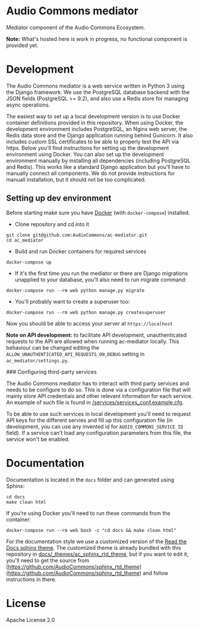 # Audio Commons mediator

Mediator component of the Audio Commons Ecosystem.

**Note:** What's hosted here is work in progress, no functional component is provided yet.


# Development

The Audio Commons mediator is a web service written in Python 3 using
the Django framework. We use the PostgreSQL database backend with the
JSON fields (PostgreSQL >= 9.2), and also use a Redis store for managing
async operations.

The easiest way to set up a local development version is to use Docker
container definitions provided in this repository. When using Docker, the
development environment includes PostgreSQL, an Nginx web server, the Redis
data store and the Django application running behind Gunicorn.
It also includes custom SSL certificates to be able to properly test the
API via https. Below you'll find instructions for setting up the development
environment using Docker. You can also set up the development environment
manually by installing all dependencies (including PostgreSQL and Redis).
This works like a standard Django application but you'll have to manually
connect all components. We do not provide instructions for manuall installation,
but it should not be too complicated.

## Setting up dev environment

Before starting make sure you have [Docker](https://www.docker.com/products/overview)
(with `docker-compose`) installed.

- Clone repository and cd into it
```
git clone git@github.com:AudioCommons/ac-mediator.git
cd ac_mediator
```

- Build and run Docker containers for required services
```
docker-compose up
```

- If it's the first time you run the mediator or there are Django migrations unapplied to your database, you'll also need to run migrate command:
```
docker-compose run --rm web python manage.py migrate
```

- You'll probably want to create a superuser too:
```
docker-compose run --rm web python manage.py createsuperuser
```

Now you should be able to access your server at `https://localhost`


**Note on API development:** to facilitate API development, unauthenticated
requests to the API are allowed when running ac-mediator locally. 
This behaviour can be changed editing the `ALLOW_UNAUTHENTICATED_API_REQUESTS_ON_DEBUG`
setting in `ac_mediator/settings.py`.


### Configuring third-party services

The Audio Commons mediator has to interact with third party services and needs
to be configure to do so. This is done via a configuration file that will mainly store
API credentials and other relevant information for each service. An example of such
file is found in [/services/services_conf.example.cfg](https://github.com/AudioCommons/ac-mediator/blob/master/services/services_conf.example.cfg).

To be able to use such services in local development you'll need to request API keys
for the different servies and fill up this configuration file (in development, you can 
use any invented id for `AUDIO_COMMONS_SERVICE_ID` field). If a service can't load
any configuration parameters from this file, the service won't be enabled.


# Documentation

Documentation is located in the `docs` folder and can generated using Sphinx:
```
cd docs
make clean html
```

If you're using Docker you'll need to run these commands from the container:
```
docker-compose run --rm web bash -c "cd docs && make clean html"
```


For the documentation style we use a customized version of the
[Read the Docs sphinx theme](https://github.com/snide/sphinx_rtd_theme/blob/master/README.rst).
The customized theme is already bundled with this repository in
[docs/_themes/ac_sphinx_rtd_theme](https://github.com/AudioCommons/ac-mediator/tree/master/docs/_themes/ac_sphinx_rtd_theme),
but if you want to edit it, you'll need to get the source from
[https://github.com/AudioCommons/sphinx_rtd_theme](https://github.com/AudioCommons/sphinx_rtd_theme)
and follow instructions in there.


# License
Apache License 2.0
